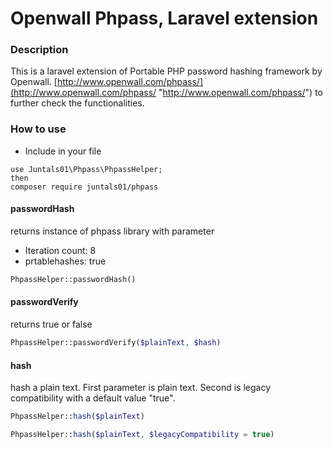 # Openwall Phpass, Laravel extension

### Description

This is a laravel extension of Portable PHP password hashing framework by Openwall. [http://www.openwall.com/phpass/](http://www.openwall.com/phpass/ "http://www.openwall.com/phpass/") to further check the functionalities.

### How to use

- Include in your file 

```shell
use Juntals01\Phpass\PhpassHelper;
then
composer require juntals01/phpass
```

#### passwordHash
returns instance of phpass library with parameter
- Iteration count: 8
- prtablehashes: true

```php
PhpassHelper::passwordHash()
```

#### passwordVerify

returns true or false

```php
PhpassHelper::passwordVerify($plainText, $hash)
```

#### hash

hash a plain text. First parameter is plain text. Second is legacy compatibility with a default value "true".

```php
PhpassHelper::hash($plainText)
```

```php
PhpassHelper::hash($plainText, $legacyCompatibility = true)
```